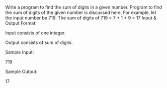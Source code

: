 Write a program to find the sum of digits in a given number. Program to find the sum of digits of the given number is discussed here. 
For example, let the input number be 719. The sum of digits of 719 = 7 + 1 + 9 = 17
Input & Output Format:

Input consists of one integer.

Output consists of sum of digits.

Sample Input:

719

Sample Output:

17
